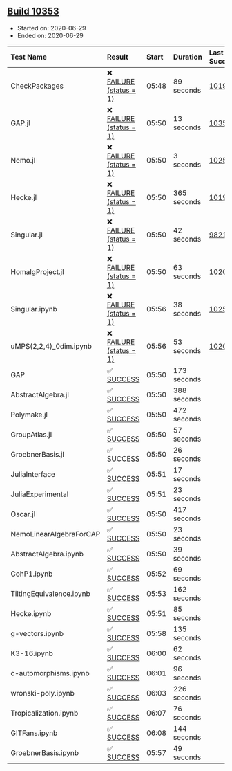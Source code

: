 ## [Build 10353](https://oscarci.mathematik.uni-kl.de/job/oscar/10353/)

* Started on: 2020-06-29
* Ended on: 2020-06-29

| Test Name    | Result | Start | Duration | Last Success | First Failure |
|:-------------|:-------|:------|:---------|:-------------|:--------------|
| CheckPackages | ❌ [FAILURE (status = 1)](https://oscarci.mathematik.uni-kl.de/job/oscar/10353/artifact/logs/build-10353/CheckPackages.log) | 05:48 | 89 seconds | [10197](https://oscarci.mathematik.uni-kl.de/job/oscar/10197/) | [10198](https://oscarci.mathematik.uni-kl.de/job/oscar/10198/) |
| GAP.jl | ❌ [FAILURE (status = 1)](https://oscarci.mathematik.uni-kl.de/job/oscar/10353/artifact/logs/build-10353/GAP.jl.log) | 05:50 | 13 seconds | [10352](https://oscarci.mathematik.uni-kl.de/job/oscar/10352/) | [10353](https://oscarci.mathematik.uni-kl.de/job/oscar/10353/) |
| Nemo.jl | ❌ [FAILURE (status = 1)](https://oscarci.mathematik.uni-kl.de/job/oscar/10353/artifact/logs/build-10353/Nemo.jl.log) | 05:50 | 3 seconds | [10252](https://oscarci.mathematik.uni-kl.de/job/oscar/10252/) | [10253](https://oscarci.mathematik.uni-kl.de/job/oscar/10253/) |
| Hecke.jl | ❌ [FAILURE (status = 1)](https://oscarci.mathematik.uni-kl.de/job/oscar/10353/artifact/logs/build-10353/Hecke.jl.log) | 05:50 | 365 seconds | [10197](https://oscarci.mathematik.uni-kl.de/job/oscar/10197/) | [10198](https://oscarci.mathematik.uni-kl.de/job/oscar/10198/) |
| Singular.jl | ❌ [FAILURE (status = 1)](https://oscarci.mathematik.uni-kl.de/job/oscar/10353/artifact/logs/build-10353/Singular.jl.log) | 05:50 | 42 seconds | [9821](https://oscarci.mathematik.uni-kl.de/job/oscar/9821/) | [9822](https://oscarci.mathematik.uni-kl.de/job/oscar/9822/) |
| HomalgProject.jl | ❌ [FAILURE (status = 1)](https://oscarci.mathematik.uni-kl.de/job/oscar/10353/artifact/logs/build-10353/HomalgProject.jl.log) | 05:50 | 63 seconds | [10209](https://oscarci.mathematik.uni-kl.de/job/oscar/10209/) | [10210](https://oscarci.mathematik.uni-kl.de/job/oscar/10210/) |
| Singular.ipynb | ❌ [FAILURE (status = 1)](https://oscarci.mathematik.uni-kl.de/job/oscar/10353/artifact/logs/build-10353/Singular.ipynb.log) | 05:56 | 38 seconds | [10252](https://oscarci.mathematik.uni-kl.de/job/oscar/10252/) | [10253](https://oscarci.mathematik.uni-kl.de/job/oscar/10253/) |
| uMPS(2,2,4)_0dim.ipynb | ❌ [FAILURE (status = 1)](https://oscarci.mathematik.uni-kl.de/job/oscar/10353/artifact/logs/build-10353/uMPS-2-2-4-_0dim.ipynb.log) | 05:56 | 53 seconds | [10209](https://oscarci.mathematik.uni-kl.de/job/oscar/10209/) | [10210](https://oscarci.mathematik.uni-kl.de/job/oscar/10210/) |
| GAP | ✅ [SUCCESS](https://oscarci.mathematik.uni-kl.de/job/oscar/10353/artifact/logs/build-10353/GAP.log) | 05:50 | 173 seconds |  |  |
| AbstractAlgebra.jl | ✅ [SUCCESS](https://oscarci.mathematik.uni-kl.de/job/oscar/10353/artifact/logs/build-10353/AbstractAlgebra.jl.log) | 05:50 | 388 seconds |  |  |
| Polymake.jl | ✅ [SUCCESS](https://oscarci.mathematik.uni-kl.de/job/oscar/10353/artifact/logs/build-10353/Polymake.jl.log) | 05:50 | 472 seconds |  |  |
| GroupAtlas.jl | ✅ [SUCCESS](https://oscarci.mathematik.uni-kl.de/job/oscar/10353/artifact/logs/build-10353/GroupAtlas.jl.log) | 05:50 | 57 seconds |  |  |
| GroebnerBasis.jl | ✅ [SUCCESS](https://oscarci.mathematik.uni-kl.de/job/oscar/10353/artifact/logs/build-10353/GroebnerBasis.jl.log) | 05:50 | 26 seconds |  |  |
| JuliaInterface | ✅ [SUCCESS](https://oscarci.mathematik.uni-kl.de/job/oscar/10353/artifact/logs/build-10353/JuliaInterface.log) | 05:51 | 17 seconds |  |  |
| JuliaExperimental | ✅ [SUCCESS](https://oscarci.mathematik.uni-kl.de/job/oscar/10353/artifact/logs/build-10353/JuliaExperimental.log) | 05:51 | 23 seconds |  |  |
| Oscar.jl | ✅ [SUCCESS](https://oscarci.mathematik.uni-kl.de/job/oscar/10353/artifact/logs/build-10353/Oscar.jl.log) | 05:50 | 417 seconds |  |  |
| NemoLinearAlgebraForCAP | ✅ [SUCCESS](https://oscarci.mathematik.uni-kl.de/job/oscar/10353/artifact/logs/build-10353/NemoLinearAlgebraForCAP.log) | 05:50 | 23 seconds |  |  |
| AbstractAlgebra.ipynb | ✅ [SUCCESS](https://oscarci.mathematik.uni-kl.de/job/oscar/10353/artifact/logs/build-10353/AbstractAlgebra.ipynb.log) | 05:50 | 39 seconds |  |  |
| CohP1.ipynb | ✅ [SUCCESS](https://oscarci.mathematik.uni-kl.de/job/oscar/10353/artifact/logs/build-10353/CohP1.ipynb.log) | 05:52 | 69 seconds |  |  |
| TiltingEquivalence.ipynb | ✅ [SUCCESS](https://oscarci.mathematik.uni-kl.de/job/oscar/10353/artifact/logs/build-10353/TiltingEquivalence.ipynb.log) | 05:53 | 162 seconds |  |  |
| Hecke.ipynb | ✅ [SUCCESS](https://oscarci.mathematik.uni-kl.de/job/oscar/10353/artifact/logs/build-10353/Hecke.ipynb.log) | 05:51 | 85 seconds |  |  |
| g-vectors.ipynb | ✅ [SUCCESS](https://oscarci.mathematik.uni-kl.de/job/oscar/10353/artifact/logs/build-10353/g-vectors.ipynb.log) | 05:58 | 135 seconds |  |  |
| K3-16.ipynb | ✅ [SUCCESS](https://oscarci.mathematik.uni-kl.de/job/oscar/10353/artifact/logs/build-10353/K3-16.ipynb.log) | 06:00 | 62 seconds |  |  |
| c-automorphisms.ipynb | ✅ [SUCCESS](https://oscarci.mathematik.uni-kl.de/job/oscar/10353/artifact/logs/build-10353/c-automorphisms.ipynb.log) | 06:01 | 96 seconds |  |  |
| wronski-poly.ipynb | ✅ [SUCCESS](https://oscarci.mathematik.uni-kl.de/job/oscar/10353/artifact/logs/build-10353/wronski-poly.ipynb.log) | 06:03 | 226 seconds |  |  |
| Tropicalization.ipynb | ✅ [SUCCESS](https://oscarci.mathematik.uni-kl.de/job/oscar/10353/artifact/logs/build-10353/Tropicalization.ipynb.log) | 06:07 | 76 seconds |  |  |
| GITFans.ipynb | ✅ [SUCCESS](https://oscarci.mathematik.uni-kl.de/job/oscar/10353/artifact/logs/build-10353/GITFans.ipynb.log) | 06:08 | 144 seconds |  |  |
| GroebnerBasis.ipynb | ✅ [SUCCESS](https://oscarci.mathematik.uni-kl.de/job/oscar/10353/artifact/logs/build-10353/GroebnerBasis.ipynb.log) | 05:57 | 49 seconds |  |  |
